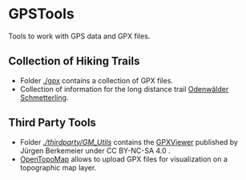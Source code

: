 # GPSTools

Tools to work with GPS data and GPX files.

## Collection of Hiking Trails

* Folder [./gpx]( https://github.com/OMerkel/GPSTools/tree/main/gpx ) contains a collection of GPX files.
* Collection of information for the long distance trail [Odenwälder Schmetterling]( https://omerkel.github.io/GPSTools/gpx/Odenwald/Odenwald-Schmetterling/ ).

## Third Party Tools

* Folder _[./thirdparty/GM_Utils]( thirdparty/GM_Utils/ )_ contains the [GPXViewer]( https://www.j-berkemeier.de/GPXViewer/ ) published by Jürgen Berkemeier under CC BY-NC-SA 4.0 .
* [OpenTopoMap](https://opentopomap.org/) allows to upload GPX files for visualization on a topographic map layer.
